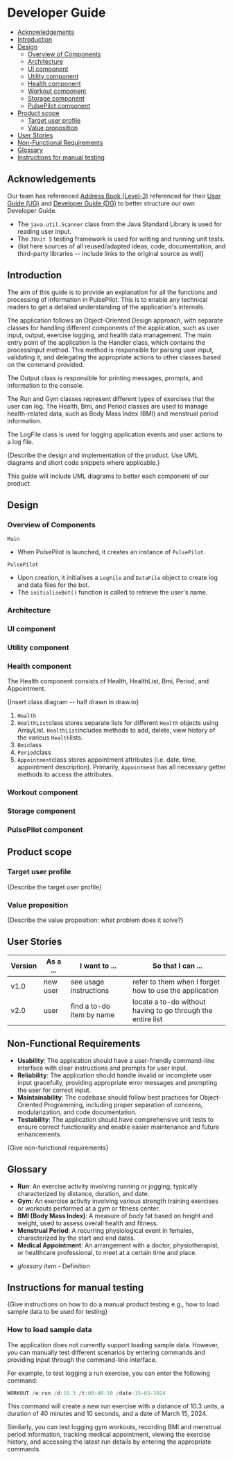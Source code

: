 # Developer Guide

* [Acknowledgements](#acknowledgements)
* [Introduction](#introduction)
* [Design](#design)
  * [Overview of Components](#overview-of-components)
  * [Architecture](#architecture)
  * [UI component](#ui-component)
  * [Utility component](#utility-component)
  * [Health component](#health-component)
  * [Workout component](#workout-component)
  * [Storage component](#storage-component)
  * [PulsePilot component](#pulsepilot-component)
* [Product scope](#product-scope)
  * [Target user profile](#target-user-profile)
  * [Value proposition](#value-proposition)
* [User Stories](#user-stories)
* [Non-Functional Requirements](#non-functional-requirements)
* [Glossary](#glossary)
* [Instructions for manual testing](#instructions-for-manual-testing)

## Acknowledgements

Our team has referenced [Address Book (Level-3)](https://github.com/se-edu/addressbook-level3) 
referenced for their [User Guide (UG)](https://se-education.org/addressbook-level3/UserGuide.html)
and [Developer Guide (DG)](https://se-education.org/addressbook-level3/DeveloperGuide.html) to better structure our own Developer Guide.

- The `java.util.Scanner` class from the Java Standard Library is used for reading user input.
- The `JUnit 5` testing framework is used for writing and running unit tests.
- {list here sources of all reused/adapted ideas, code, documentation, and third-party libraries
-- include links to the original source as well}


## Introduction


The aim of this guide is to provide an explanation for all the functions and processing of information in PulsePilot. This is to enable any technical readers to get a detailed understanding of the application's internals.

The application follows an Object-Oriented Design approach, with separate classes for handling different components
of the application, such as user input, output, exercise logging, and health data management.
The main entry point of the application is the Handler class, which contains the processInput method. 
This method is responsible for parsing user input, validating it, and delegating the appropriate actions 
to other classes based on the command provided.

The Output class is responsible for printing messages, prompts, and information to the console.

The Run and Gym classes represent different types of exercises that the user can log. 
The Health, Bmi, and Period classes are used to manage health-related data, such as Body Mass Index (BMI) 
and menstrual period information.

The LogFile class is used for logging application events and user actions to a log file.

{Describe the design and implementation of the product. Use UML diagrams and short code snippets where applicable.}

This guide will include UML diagrams to better each component of our product. 

## Design

### Overview of Components

`Main`

- When PulsePilot is launched, it creates an instance of `PulsePilot`.

`PulsePilot`

- Upon creation, it initialises a `LogFile` and `DataFile` object to create log and data files for the bot.
- The `initialiseBot()` function is called to retrieve the user's name. 

### Architecture

### UI component

### Utility component

### Health component

The Health component consists of Health, HealthList, Bmi, Period, and Appointment.

{Insert class diagram -- half drawn in draw.io}

1. `Health`
2. `HealthList`class stores separate lists for different `Health` objects using ArrayList.
`HealthList`includes methods to add, delete, view history of the various `Health`lists.
3. `Bmi`class
4. `Period`class 
5. `Appointment`class stores appointment attributes (i.e. date, time, appointment description). Primarily, `Appointment`
has all necessary getter methods to access the attributes.

### Workout component

### Storage component

### PulsePilot component

## Product scope
### Target user profile

{Describe the target user profile}

### Value proposition

{Describe the value proposition: what problem does it solve?}

## User Stories

|Version| As a ... | I want to ... | So that I can ...|
|--------|----------|---------------|------------------|
|v1.0|new user|see usage instructions|refer to them when I forget how to use the application|
|v2.0|user|find a to-do item by name|locate a to-do without having to go through the entire list|

## Non-Functional Requirements

- **Usability**: The application should have a user-friendly command-line interface with 
clear instructions and prompts for user input.
- **Reliability**: The application should handle invalid or incomplete user input gracefully, 
providing appropriate error messages and prompting the user for correct input.
- **Maintainability**: The codebase should follow best practices for Object-Oriented Programming, 
including proper separation of concerns, modularization, and code documentation.
- **Testability**: The application should have comprehensive unit tests to 
ensure correct functionality and enable easier maintenance and future enhancements.

{Give non-functional requirements}

## Glossary
- **Run**: An exercise activity involving running or jogging, typically characterized by distance, duration, and date.
-  **Gym**: An exercise activity involving various strength training exercises or 
workouts performed at a gym or fitness center.
- **BMI (Body Mass Index)**: A measure of body fat based on height and weight, 
used to assess overall health and fitness.
- **Menstrual Period**: A recurring physiological event in females, characterized by the start and end dates.
- **Medical Appointment**: An arrangement with a doctor, physiotherapist, or healthcare professional, 
to meet at a certain time and place.
* *glossary item* - Definition

## Instructions for manual testing

{Give instructions on how to do a manual product testing e.g., how to load sample data to be used for testing}


### How to load sample data
The application does not currently support loading sample data. However, you can manually test different scenarios 
by entering commands and providing input through the command-line interface.

For example, to test logging a run exercise, you can enter the following command:
```java
WORKOUT /e:run /d:10.3 /t:00:40:10 /date:15-03-2024
```

This command will create a new run exercise with a distance of 10.3 units, a duration of 40 minutes and 10 seconds,
and a date of March 15, 2024.

Similarly, you can test logging gym workouts, recording BMI and menstrual period information, tracking medical
appointment, viewing the exercise history, and accessing the latest run details by entering the appropriate commands.